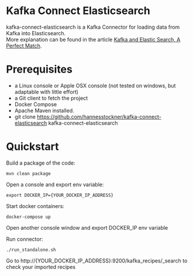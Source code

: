 # Kafka Connect Elasticsearch

kafka-connect-elasticsearch is a Kafka Connector for loading data from Kafka into Elasticsearch.   
More explanation can be found in the article [Kafka and Elastic Search, A Perfect Match](https://qbox.io/blog/kafka-and-elasticsearch-a-perfect-match-1).

# Prerequisites

- a Linux console or Apple OSX console (not tested on windows, but adaptable with little effort)
- a Git client to fetch the project
- Docker Compose
- Apache Maven installed.
- git clone https://github.com/hannesstockner/kafka-connect-elasticsearch kafka-connect-elasticsearch

# Quickstart

Build a package of the code:
```
mvn clean package
```
Open a console and export env variable:
```
export DOCKER_IP={YOUR_DOCKER_IP_ADDRESS}
```
Start docker containers:
```
docker-compose up
```
Open another console window and export DOCKER_IP env variable

Run connector:
```
./run_standalone.sh
```
Go to http://{YOUR_DOCKER_IP_ADDRESS}:9200/kafka_recipes/_search to check your imported recipes

